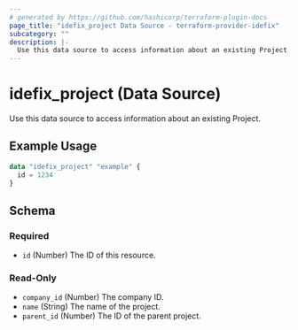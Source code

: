 ```yaml
---
# generated by https://github.com/hashicorp/terraform-plugin-docs
page_title: "idefix_project Data Source - terraform-provider-idefix"
subcategory: ""
description: |-
  Use this data source to access information about an existing Project.
---
```


# idefix_project (Data Source)

Use this data source to access information about an existing Project.

## Example Usage

```terraform
data "idefix_project" "example" {
  id = 1234
}
```

<!-- schema generated by tfplugindocs -->
## Schema

### Required

- `id` (Number) The ID of this resource.

### Read-Only

- `company_id` (Number) The company ID.
- `name` (String) The name of the project.
- `parent_id` (Number) The ID of the parent project.


